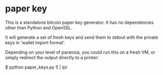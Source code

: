 
paper key
=========

This is a standalone bitcoin paper key generator.  It has no dependencies other than Python and OpenSSL.

It will generate a set of fresh keys and send them to stdout with the private keys in 'wallet import format'.

Depending on your level of paranoia, you could run this on a fresh VM, or simply redirect the output directly to a printer:

  $ python paper_keys.py 5 | lpr


